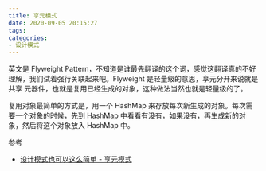 ```yaml
---
title: 享元模式
date: 2020-09-05 20:15:27
tags:
categories:
- 设计模式
---
```


英文是 Flyweight Pattern，不知道是谁最先翻译的这个词，感觉这翻译真的不好理解，我们试着强行关联起来吧。Flyweight 是轻量级的意思，享元分开来说就是 共享 元器件，也就是复用已经生成的对象，这种做法当然也就是轻量级的了。

复用对象最简单的方式是，用一个 HashMap 来存放每次新生成的对象。每次需要一个对象的时候，先到 HashMap 中看看有没有，如果没有，再生成新的对象，然后将这个对象放入 HashMap 中。

参考

+ [设计模式也可以这么简单 - 享元模式](https://www.javadoop.com/post/design-pattern#toc_15)